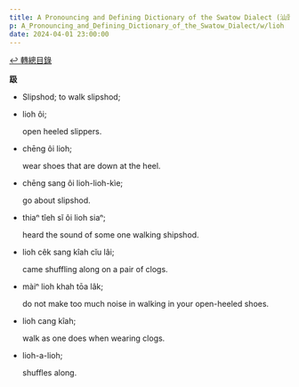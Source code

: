 ```yaml
---
title: A Pronouncing and Defining Dictionary of the Swatow Dialect (汕頭方言音義字典) / lioh
p: A_Pronouncing_and_Defining_Dictionary_of_the_Swatow_Dialect/w/lioh
date: 2024-04-01 23:00:00
---
```


[↩️ 轉總目錄](/A_Pronouncing_and_Defining_Dictionary_of_the_Swatow_Dialect)


**趿**
- Slipshod; to walk slipshod;

- lioh ôi;

  open heeled slippers.

- chēng ôi lioh;

  wear shoes that are down at the heel.

- chēng sang ôi lioh-lioh-kìe;

  go about slipshod.

- thiaⁿ tîeh sĭ ôi lioh siaⁿ;

  heard the sound of some one walking shipshod.

- lioh cêk sang kîah cĭu lâi;

  came shuffling along on a pair of clogs.

- màiⁿ lioh khah tōa lâk;

  do not make too much noise in walking in your open-heeled shoes.

- lioh cang kîah;

  walk as one does when wearing clogs.

- lioh-a-lioh;

  shuffles along.